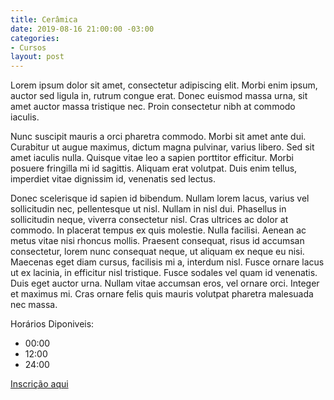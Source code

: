 ```yaml
---
title: Cerâmica
date: 2019-08-16 21:00:00 -03:00
categories:
- Cursos
layout: post
---
```


Lorem ipsum dolor sit amet, consectetur adipiscing elit. Morbi enim ipsum, auctor sed ligula in, rutrum congue erat. Donec euismod massa urna, sit amet auctor massa tristique nec. Proin consectetur nibh at commodo iaculis.

 Nunc suscipit mauris a orci pharetra commodo. Morbi sit amet ante dui. Curabitur ut augue maximus, dictum magna pulvinar, varius libero. Sed sit amet iaculis nulla. Quisque vitae leo a sapien porttitor efficitur. Morbi posuere fringilla mi id sagittis. Aliquam erat volutpat. Duis enim tellus, imperdiet vitae dignissim id, venenatis sed lectus.

Donec scelerisque id sapien id bibendum. Nullam lorem lacus, varius vel sollicitudin nec, pellentesque ut nisl. Nullam in nisl dui. Phasellus in sollicitudin neque, viverra consectetur nisl. Cras ultrices ac dolor at commodo. In placerat tempus ex quis molestie. Nulla facilisi. Aenean ac metus vitae nisi rhoncus mollis. Praesent consequat, risus id accumsan consectetur, lorem nunc consequat neque, ut aliquam ex neque eu nisi. Maecenas eget diam cursus, facilisis mi a, interdum nisl. Fusce ornare lacus ut ex lacinia, in efficitur nisl tristique. Fusce sodales vel quam id venenatis. Duis eget auctor urna. Nullam vitae accumsan eros, vel ornare orci. Integer et maximus mi. Cras ornare felis quis mauris volutpat pharetra malesuada nec massa.

Horários Diponiveis:
- 00:00
- 12:00
- 24:00

[Inscrição aqui](https://docs.google.com/forms/d/e/1FAIpQLSd8jwfsa9doDitbVrzYlobymsIeYgQTS86fXSryNEb7qBBYYQ/viewform?usp=sf_link)